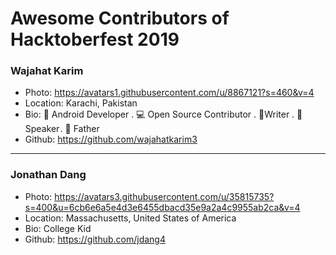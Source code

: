 # Awesome Contributors of Hacktoberfest 2019

### Wajahat Karim
- Photo: https://avatars1.githubusercontent.com/u/8867121?s=460&v=4
- Location: Karachi, Pakistan
- Bio: 📱 Android Developer . 💻 Open Source Contributor . 📝Writer . 🎤 Speaker . 👶 Father 
- Github: https://github.com/wajahatkarim3

-----------

### Jonathan Dang
- Photo: https://avatars3.githubusercontent.com/u/35815735?s=400&u=6cb6e6a5e4d3e6455dbacd35e9a2a4c9955ab2ca&v=4
- Location: Massachusetts, United States of America
- Bio: College Kid
- Github: https://github.com/jdang4
